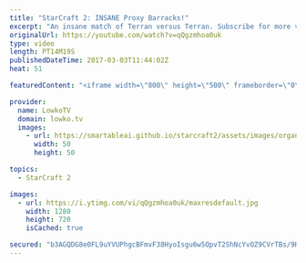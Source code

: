 ```yaml
---
title: "StarCraft 2: INSANE Proxy Barracks!"
excerpt: "An insane match of Terran versus Terran. Subscribe for more videos: http://lowko.tv/youtube Expanding in your opponents Natural: https://goo.gl/wtejwN  In this Platinum level game of StarCraft 2, two Terran players both decide to go for cheese... At the same time. Both decide to build Barracks on the"
originalUrl: https://youtube.com/watch?v=qQgzmhoa0uk
type: video
length: PT14M19S
publishedDateTime: 2017-03-03T11:44:02Z
heat: 51

featuredContent: "<iframe width=\"800\" height=\"500\" frameborder=\"0\" src=\"https://www.youtube.com/embed/qQgzmhoa0uk\" allow=\"accelerometer; autoplay; encrypted-media; gyroscope; picture-in-picture\" allowfullscreen></iframe>"

provider:
  name: LowkoTV
  domain: lowko.tv
  images:
    - url: https://smartableai.github.io/starcraft2/assets/images/organizations/lowko.tv-50x50.jpg
      width: 50
      height: 50

topics:
  - StarCraft 2

images:
  - url: https://i.ytimg.com/vi/qQgzmhoa0uk/maxresdefault.jpg
    width: 1280
    height: 720
    isCached: true

secured: "b3AGQDG8e0FL9uYVUPhgcBFmvF38HyoIsgu6w5OpvT2ShNcYvOZ9CVrTBs/9HYtHLYqIdFkClh9ImBOyYARRjHwkIjZ3Lf0NqFULeoXAksuwTzC4mhD0huDabkx5tQSYxVkYO0eCEw2St3CNnQiclPbuikHexpq50eVHgiuxj677U+7TeeWHpo97cOBxECiQve9ru27WSarD58hpDvn9/DFsAB4v7B0WtQ5S7nmcmhoN8GoZjixVPVbZ1wzlFCWmwfTTsK0jwFkkkUJhO8Ia1PMI5ObMi7KEXNbx86cgqxjZ+5MNurXNQQZ8NHvKl/NtZfS/s9xsAcepbrk6WuVuttylDjPtLdNUflKoKhn6CyOaNlPyB7fd0z8Tc6M7XuxZsVmQFXFRLj0EOHqUorLF89VH0EUhL6rUZOuTuHax9w4/nhAbfggOTgshtuFaJ9a8;YyTi8znvMQaI2dDoNtnI1Q=="
---
```


